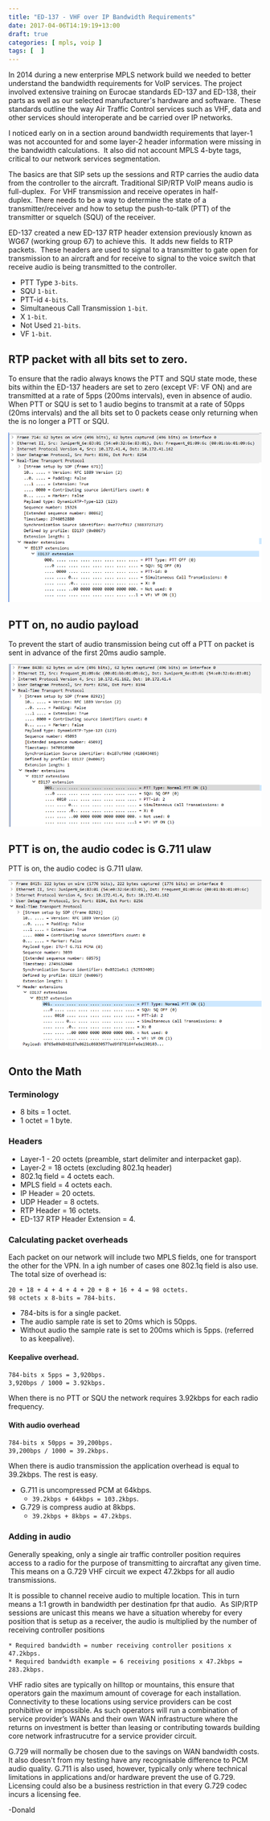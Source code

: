 ```yaml
---
title: "ED-137 - VHF over IP Bandwidth Requirements"
date: 2017-04-06T14:19:19+13:00
draft: true
categories: [ mpls, voip ]
tags: [  ]
---
```


In 2014 during a new enterprise MPLS network build we needed to better understand the bandwidth requirements for VoIP services.  The project involved extensive training on Eurocae standards ED-137 and ED-138, their parts as well as our selected manufacturer's hardware and software.  These standards outline the way Air Traffic Control services such as VHF, data and other services should interoperate and be carried over IP networks.

I noticed early on in a section around bandwidth requirements that layer-1 was not accounted for and some layer-2 header information were missing in the bandwidth calculations.  It also did not account MPLS 4-byte tags, critical to our network services segmentation.

The basics are that SIP sets up the sessions and RTP carries the audio data from the controller to the aircraft.  Traditional SIP/RTP VoIP means audio is full-duplex.  For VHF transmission and receive operates in half-duplex. There needs to be a way to determine the state of a transmitter/receiver and how to setup the push-to-talk (PTT) of the transmitter or squelch (SQU) of the receiver.

ED-137 created a new ED-137 RTP header extension previously known as WG67 (working group 67) to achieve this.  It adds new fields to RTP packets.  These headers are used to signal to a transmitter to gate open for transmission to an aircraft and for receive to signal to the voice switch that receive audio is being transmitted to the controller.

* PTT Type `3-bits`.
* SQU `1-bit`.
* PTT-id `4-bits`.
* Simultaneous Call Transmission `1-bit`.
* X `1-bit`.
* Not Used `21-bits`.
* VF `1-bit`.

## RTP packet with all bits set to zero.
To ensure that the radio always knows the PTT and SQU state mode, these bits within the ED-137 headers are set to zero (except VF: VF ON) and are transmitted at a rate of 5pps (200ms intervals), even in absence of audio.  When PTT or SQU is set to 1 audio begins to transmit at a rate of 50pps (20ms intervals) and the all bits set to 0 packets cease only returning when the is no longer a PTT or SQU.

![RTP ED-137 Headers](/img/ED137-RTP-Headers.png)

## PTT on, no audio payload
To prevent the start of audio transmission being cut off a PTT on packet is sent in advance of the first 20ms audio sample.

![PTT on, no audio](/img/ED137-PTT-On-no-audio.png)

## PTT is on, the audio codec is G.711 ulaw
PTT is on, the audio codec is G.711 ulaw.

![PTT on, with audio](/img/ED137-PTT-On.png)


## Onto the Math

### Terminology
* 8 bits = 1 octet.
* 1 octet = 1 byte.

### Headers
* Layer-1 - 20 octets (preamble, start delimiter and interpacket gap).
* Layer-2 = 18 octets (excluding 802.1q header)
* 802.1q field = 4 octets each.
* MPLS field = 4 octets each.
* IP Header = 20 octets.
* UDP Header = 8 octets.
* RTP Header = 16 octets.
* ED-137 RTP Header Extension = 4.

### Calculating packet overheads
Each packet on our network will include two MPLS fields, one for transport the other for the VPN.  In a igh number of cases one 802.1q field is also use.  The total size of overhead is:

```
20 + 18 + 4 + 4 + 4 + 20 + 8 + 16 + 4 = 98 octets.
98 octets x 8-bits = 784-bits.
```

* 784-bits is for a single packet.
* The audio sample rate is set to 20ms which is 50pps.
* Without audio the sample rate is set to 200ms which is 5pps. (referred to as keepalive).

#### Keepalive overhead.
```
784-bits x 5pps = 3,920bps.
3,920bps / 1000 = 3.92kbps.
```

When there is no PTT or SQU the network requires 3.92kbps for each radio frequency.

#### With audio overhead
```
784-bits x 50pps = 39,200bps.
39,200bps / 1000 = 39.2kbps.
```

When there is audio transmission the application overhead is equal to 39.2kbps.  The rest is easy.

* G.711 is uncompressed PCM at 64kbps.
  * `39.2kbps + 64kbps = 103.2kbps`.
* G.729 is compress audio at 8kbps.
  * `39.2kbps + 8kbps = 47.2kbps`.

### Adding in audio 
Generally speaking, only a single air traffic controller position requires access to a radio for the purpose of transmitting to aircraftat any given time.  This means on a G.729 VHF circuit we expect 47.2kbps for all audio transmissions.

It is possible to channel receive audio to multiple location.  This in turn means a 1:1 growth in bandwidth per destination fpr that audio.  As SIP/RTP sessions are unicast this means we have a situation whereby for every position that is setup as a receiver, the audio is multiplied by the number of receiving controller positions

```
* Required bandwidth = number receiving controller positions x 47.2kbps.
* Required bandwidth example = 6 receiving positions x 47.2kbps = 283.2kbps.
```

VHF radio sites are typically on hilltop or mountains, this ensure that operators gain the maximum amount of coverage for each installation. Connectivity to these locations using service providers can be cost prohibitive or impossible. As such operators will run a combination of service provider’s WANs and their own WAN infrastructure where the returns on investment is better than leasing or contributing towards building core network infrastrucutre for a service provider circuit.

G.729 will normally be chosen due to the savings on WAN bandwidth costs.  It also doesn't from my testing have any recognisable difference to PCM audio quality.  G.711 is also used, however, typically only where technical limitations in applications and/or hardware prevent the use of G.729.  Licensing could also be a business restriction in that every G.729 codec incurs a licensing fee.

-Donald
